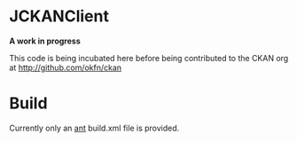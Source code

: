 JCKANClient
====

__A work in progress__

This code is being incubated here before being contributed to the CKAN org at <http://github.com/okfn/ckan>

# Build

Currently only an [ant](http://ant.apache.org/) build.xml file is provided. 

